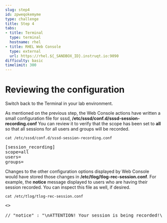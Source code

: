 ```yaml
---
slug: step4
id: zpweqokemyme
type: challenge
title: Step 4
tabs:
- title: Terminal
  type: terminal
  hostname: rhel
- title: RHEL Web Console
  type: external
  url: https://rhel.${_SANDBOX_ID}.instruqt.io:9090
difficulty: basic
timelimit: 300
---
```

# Reviewing the configuration

Switch back to the Terminal in your lab environment.

As mentioned on the previous step, the Web Console actions have written a
small configuration file for sssd,
__/etc/sssd/conf.d/sssd-session-recording.conf__  You can review it to verify
that the scope has been set to __all__ so that
all sessions for all users and groups will be recorded.

```
cat /etc/sssd/conf.d/sssd-session-recording.conf
```

<pre class=file>
[session_recording]
scope=all
users=
groups=
</pre>

Changes to the other configuration options displayed by Web Console would have
stored those changes in __/etc/tlog/tlog-rec-session.conf__.  For example, the
__notice__ message displayed to users who are having their session recorded.
You can inspect this file as well, if desired.

```
cat /etc/tlog/tlog-rec-session.conf
```

<pre class=file>
<<OUTPUT ABRIDGED>>

// "notice" : "\nATTENTION! Your session is being recorded!\n\n",

</pre>
